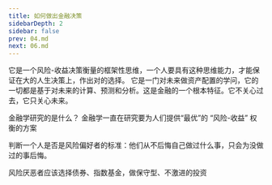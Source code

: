 ```yaml
---
title: 如何做出金融决策
sidebarDepth: 2
sidebar: false
prev: 04.md
next: 06.md
---
```


它是一个风险-收益决策衡量的框架性思维，一个人要具有这种思维能力，才能保证在大的人生决策上，作出对的选择。
它是一门对未来做资产配置的学问，它的一切都是基于对未来的计算、预测和分析。这是金融的一个根本特征。它不关心过去，它只关心未来。

金融学研究的是什么？
金融学一直在研究要为人们提供“最优”的 “风险-收益” 权衡的方案

判断一个人是否是风险偏好者的标准：他们从不后悔自己做过什么事，只会为没做过的事后悔。

风险厌恶者应该选择债券、指数基金，做保守型、不激进的投资